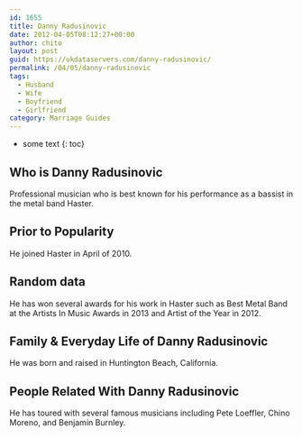 ```yaml
---
id: 1655
title: Danny Radusinovic
date: 2012-04-05T08:12:27+00:00
author: chito
layout: post
guid: https://ukdataservers.com/danny-radusinovic/
permalink: /04/05/danny-radusinovic
tags:
  - Husband
  - Wife
  - Boyfriend
  - Girlfriend
category: Marriage Guides
---
```


* some text
{: toc}


## Who is  Danny Radusinovic
                  
                  
                  
Professional musician who is best known for his performance as a bassist in the metal band Haster. 
                  
                
                
                
## Prior to Popularity 
                  
                  
                  
He joined Haster in April of 2010. 
                  
                
                
                
## Random data 
                  
                  
                  
He has won several awards for his work in Haster such as Best Metal Band at the Artists In Music Awards in 2013 and Artist of the Year in 2012. 
                  
                
                
                
## Family & Everyday Life of Danny Radusinovic
                  
                  
                  
He was born and raised in Huntington Beach, California. 
                  
                
                
                
## People Related With  Danny Radusinovic
                  
                  
                  
He has toured with several famous musicians including Pete Loeffler, Chino Moreno, and Benjamin Burnley. 
                  
                
              
            
          
          
          
    
    
  

